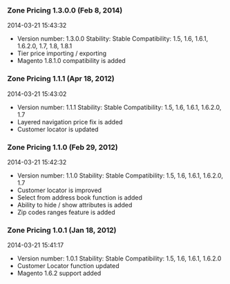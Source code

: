 ### Zone Pricing 1.3.0.0 (Feb 8, 2014)

2014-03-21 15:43:32

 - Version number: 1.3.0.0 Stability: Stable Compatibility: 1.5, 1.6, 1.6.1, 1.6.2.0, 1.7, 1.8, 1.8.1 
 - Tier price importing / exporting
 - Magento 1.8.1.0 compatibility is added

### Zone Pricing 1.1.1 (Apr 18, 2012)

2014-03-21 15:43:02

 - Version number: 1.1.1 Stability: Stable Compatibility: 1.5, 1.6, 1.6.1, 1.6.2.0, 1.7 
 - Layered navigation price fix is added
 - Customer locator is updated

### Zone Pricing 1.1.0 (Feb 29, 2012)

2014-03-21 15:42:32

 - Version number: 1.1.0 Stability: Stable Compatibility: 1.5, 1.6, 1.6.1, 1.6.2.0, 1.7 
 - Customer locator is improved
 - Select from address book function is added
 - Ability to hide / show attributes is added
 - Zip codes ranges feature is added

### Zone Pricing 1.0.1 (Jan 18, 2012)

2014-03-21 15:41:17

 - Version number: 1.0.1 Stability: Stable Compatibility: 1.5, 1.6, 1.6.1, 1.6.2.0 
 - Customer Locator function updated
 - Magento 1.6.2 support added

